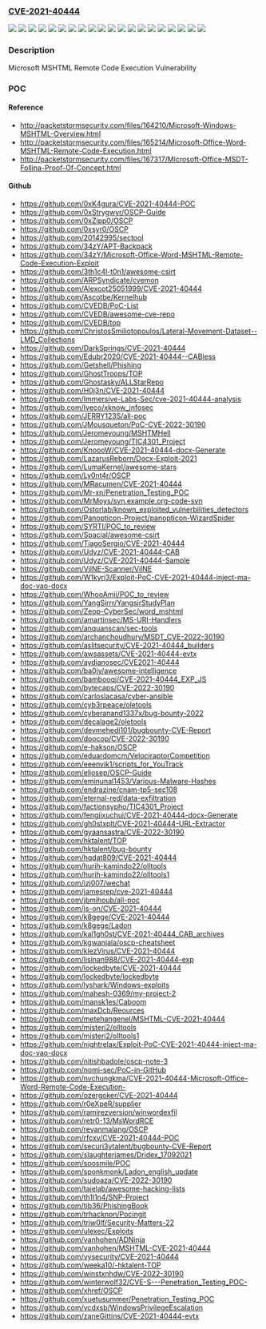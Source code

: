 ### [CVE-2021-40444](https://cve.mitre.org/cgi-bin/cvename.cgi?name=CVE-2021-40444)
![](https://img.shields.io/static/v1?label=Product&message=Windows%2010%20Version%201909%20for%2032-bit%20Systems&color=blue)
![](https://img.shields.io/static/v1?label=Product&message=Windows%2010%20Version%201909%20for%20ARM64-based%20Systems&color=blue)
![](https://img.shields.io/static/v1?label=Product&message=Windows%2010%20Version%201909%20for%20x64-based%20Systems&color=blue)
![](https://img.shields.io/static/v1?label=Product&message=Windows%2010%20Version%202004%20for%2032-bit%20Systems&color=blue)
![](https://img.shields.io/static/v1?label=Product&message=Windows%2010%20Version%202004%20for%20ARM64-based%20Systems&color=blue)
![](https://img.shields.io/static/v1?label=Product&message=Windows%2010%20Version%202004%20for%20x64-based%20Systems&color=blue)
![](https://img.shields.io/static/v1?label=Product&message=Windows%2010%20Version%2020H2%20for%2032-bit%20Systems&color=blue)
![](https://img.shields.io/static/v1?label=Product&message=Windows%2010%20Version%2020H2%20for%20ARM64-based%20Systems&color=blue)
![](https://img.shields.io/static/v1?label=Product&message=Windows%2010%20Version%2020H2%20for%20x64-based%20Systems&color=blue)
![](https://img.shields.io/static/v1?label=Product&message=Windows%2010%20Version%2021H1%20for%2032-bit%20Systems&color=blue)
![](https://img.shields.io/static/v1?label=Product&message=Windows%2010%20Version%2021H1%20for%20ARM64-based%20Systems&color=blue)
![](https://img.shields.io/static/v1?label=Product&message=Windows%2010%20Version%2021H1%20for%20x64-based%20Systems&color=blue)
![](https://img.shields.io/static/v1?label=Product&message=Windows%20Server%202022%20(Server%20Core%20installation)&color=blue)
![](https://img.shields.io/static/v1?label=Product&message=Windows%20Server%202022&color=blue)
![](https://img.shields.io/static/v1?label=Product&message=Windows%20Server%2C%20version%202004%20(Server%20Core%20installation)&color=blue)
![](https://img.shields.io/static/v1?label=Product&message=Windows%20Server%2C%20version%2020H2%20(Server%20Core%20Installation)&color=blue)
![](https://img.shields.io/static/v1?label=Product&message=Windows%20Server&color=blue)
![](https://img.shields.io/static/v1?label=Product&message=Windows&color=blue)
![](https://img.shields.io/static/v1?label=Version&message=n%2Fa&color=blue)
![](https://img.shields.io/static/v1?label=Vulnerability&message=Remote%20Code%20Execution&color=brighgreen)

### Description

Microsoft MSHTML Remote Code Execution Vulnerability

### POC

#### Reference
- http://packetstormsecurity.com/files/164210/Microsoft-Windows-MSHTML-Overview.html
- http://packetstormsecurity.com/files/165214/Microsoft-Office-Word-MSHTML-Remote-Code-Execution.html
- http://packetstormsecurity.com/files/167317/Microsoft-Office-MSDT-Follina-Proof-Of-Concept.html

#### Github
- https://github.com/0xK4gura/CVE-2021-40444-POC
- https://github.com/0xStrygwyr/OSCP-Guide
- https://github.com/0xZipp0/OSCP
- https://github.com/0xsyr0/OSCP
- https://github.com/20142995/sectool
- https://github.com/34zY/APT-Backpack
- https://github.com/34zY/Microsoft-Office-Word-MSHTML-Remote-Code-Execution-Exploit
- https://github.com/3th1c4l-t0n1/awesome-csirt
- https://github.com/ARPSyndicate/cvemon
- https://github.com/Alexcot25051999/CVE-2021-40444
- https://github.com/Ascotbe/Kernelhub
- https://github.com/CVEDB/PoC-List
- https://github.com/CVEDB/awesome-cve-repo
- https://github.com/CVEDB/top
- https://github.com/ChristosSmiliotopoulos/Lateral-Movement-Dataset--LMD_Collections
- https://github.com/DarkSprings/CVE-2021-40444
- https://github.com/Edubr2020/CVE-2021-40444--CABless
- https://github.com/Getshell/Phishing
- https://github.com/GhostTroops/TOP
- https://github.com/Ghostasky/ALLStarRepo
- https://github.com/H0j3n/CVE-2021-40444
- https://github.com/Immersive-Labs-Sec/cve-2021-40444-analysis
- https://github.com/Iveco/xknow_infosec
- https://github.com/JERRY123S/all-poc
- https://github.com/JMousqueton/PoC-CVE-2022-30190
- https://github.com/Jeromeyoung/MSHTMHell
- https://github.com/Jeromeyoung/TIC4301_Project
- https://github.com/KnoooW/CVE-2021-40444-docx-Generate
- https://github.com/LazarusReborn/Docx-Exploit-2021
- https://github.com/LumaKernel/awesome-stars
- https://github.com/Ly0nt4r/OSCP
- https://github.com/MRacumen/CVE-2021-40444
- https://github.com/Mr-xn/Penetration_Testing_POC
- https://github.com/MrMoys/svn.example.org-code-svn
- https://github.com/Ostorlab/known_exploited_vulnerbilities_detectors
- https://github.com/Panopticon-Project/panopticon-WizardSpider
- https://github.com/SYRTI/POC_to_review
- https://github.com/Spacial/awesome-csirt
- https://github.com/TiagoSergio/CVE-2021-40444
- https://github.com/Udyz/CVE-2021-40444-CAB
- https://github.com/Udyz/CVE-2021-40444-Sample
- https://github.com/VilNE-Scanner/VilNE
- https://github.com/W1kyri3/Exploit-PoC-CVE-2021-40444-inject-ma-doc-vao-docx
- https://github.com/WhooAmii/POC_to_review
- https://github.com/YangSirrr/YangsirStudyPlan
- https://github.com/Zeop-CyberSec/word_mshtml
- https://github.com/amartinsec/MS-URI-Handlers
- https://github.com/anquanscan/sec-tools
- https://github.com/archanchoudhury/MSDT_CVE-2022-30190
- https://github.com/aslitsecurity/CVE-2021-40444_builders
- https://github.com/awsassets/CVE-2021-40444-evtx
- https://github.com/aydianosec/CVE2021-40444
- https://github.com/ba0jy/awesome-intelligence
- https://github.com/bambooqj/CVE-2021-40444_EXP_JS
- https://github.com/bytecaps/CVE-2022-30190
- https://github.com/carloslacasa/cyber-ansible
- https://github.com/cyb3rpeace/oletools
- https://github.com/cyberanand1337x/bug-bounty-2022
- https://github.com/decalage2/oletools
- https://github.com/devmehedi101/bugbounty-CVE-Report
- https://github.com/doocop/CVE-2022-30190
- https://github.com/e-hakson/OSCP
- https://github.com/eduardomcm/VelociraptorCompetition
- https://github.com/eeenvik1/scripts_for_YouTrack
- https://github.com/eljosep/OSCP-Guide
- https://github.com/eminunal1453/Various-Malware-Hashes
- https://github.com/endrazine/cnam-tp5-sec108
- https://github.com/eternal-red/data-exfiltration
- https://github.com/factionsypho/TIC4301_Project
- https://github.com/fengjixuchui/CVE-2021-40444-docx-Generate
- https://github.com/gh0stxplt/CVE-2021-40444-URL-Extractor
- https://github.com/gyaansastra/CVE-2022-30190
- https://github.com/hktalent/TOP
- https://github.com/hktalent/bug-bounty
- https://github.com/hqdat809/CVE-2021-40444
- https://github.com/hurih-kamindo22/olltools
- https://github.com/hurih-kamindo22/olltools1
- https://github.com/izj007/wechat
- https://github.com/jamesrep/cve-2021-40444
- https://github.com/jbmihoub/all-poc
- https://github.com/js-on/CVE-2021-40444
- https://github.com/k8gege/CVE-2021-40444
- https://github.com/k8gege/Ladon
- https://github.com/kal1gh0st/CVE-2021-40444_CAB_archives
- https://github.com/kgwanjala/oscp-cheatsheet
- https://github.com/klezVirus/CVE-2021-40444
- https://github.com/lisinan988/CVE-2021-40444-exp
- https://github.com/lockedbyte/CVE-2021-40444
- https://github.com/lockedbyte/lockedbyte
- https://github.com/lyshark/Windows-exploits
- https://github.com/mahesh-0369/my-project-2
- https://github.com/mansk1es/Caboom
- https://github.com/maxDcb/Reources
- https://github.com/metehangenel/MSHTML-CVE-2021-40444
- https://github.com/misteri2/olltools
- https://github.com/misteri2/olltools1
- https://github.com/nightrelax/Exploit-PoC-CVE-2021-40444-inject-ma-doc-vao-docx
- https://github.com/nitishbadole/oscp-note-3
- https://github.com/nomi-sec/PoC-in-GitHub
- https://github.com/nvchungkma/CVE-2021-40444-Microsoft-Office-Word-Remote-Code-Execution-
- https://github.com/ozergoker/CVE-2021-40444
- https://github.com/r0eXpeR/supplier
- https://github.com/ramirezversion/winwordexfil
- https://github.com/retr0-13/MsWordRCE
- https://github.com/revanmalang/OSCP
- https://github.com/rfcxv/CVE-2021-40444-POC
- https://github.com/securi3ytalent/bugbounty-CVE-Report
- https://github.com/slaughterjames/Dridex_17092021
- https://github.com/soosmile/POC
- https://github.com/sponkmonk/Ladon_english_update
- https://github.com/sudoaza/CVE-2022-30190
- https://github.com/taielab/awesome-hacking-lists
- https://github.com/th1l1n4/SNP-Project
- https://github.com/tib36/PhishingBook
- https://github.com/trhacknon/Pocingit
- https://github.com/triw0lf/Security-Matters-22
- https://github.com/ulexec/Exploits
- https://github.com/vanhohen/ADNinja
- https://github.com/vanhohen/MSHTML-CVE-2021-40444
- https://github.com/vysecurity/CVE-2021-40444
- https://github.com/weeka10/-hktalent-TOP
- https://github.com/winstxnhdw/CVE-2022-30190
- https://github.com/winterwolf32/CVE-S---Penetration_Testing_POC-
- https://github.com/xhref/OSCP
- https://github.com/xuetusummer/Penetration_Testing_POC
- https://github.com/ycdxsb/WindowsPrivilegeEscalation
- https://github.com/zaneGittins/CVE-2021-40444-evtx

